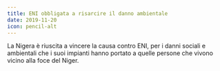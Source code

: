 ```yaml
---
title: ENI obbligata a risarcire il danno ambientale
date: 2019-11-20
icon: pencil-alt
---
```


La Nigera è riuscita a vincere la causa contro ENI, per i danni sociali e ambientali che i suoi impianti hanno portato a quelle persone che vivono vicino alla foce del Niger.